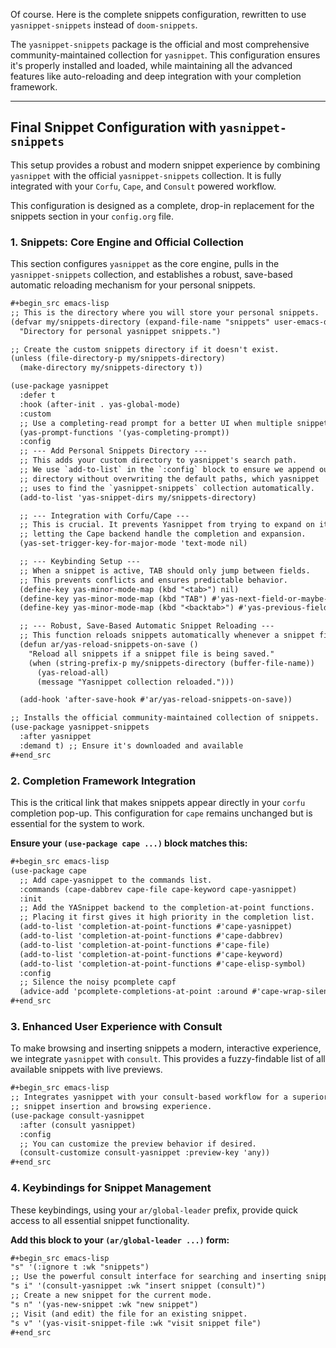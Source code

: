 Of course. Here is the complete snippets configuration, rewritten to use `yasnippet-snippets` instead of `doom-snippets`.

The `yasnippet-snippets` package is the official and most comprehensive community-maintained collection for `yasnippet`. This configuration ensures it's properly installed and loaded, while maintaining all the advanced features like auto-reloading and deep integration with your completion framework.

***

## Final Snippet Configuration with `yasnippet-snippets`

This setup provides a robust and modern snippet experience by combining `yasnippet` with the official `yasnippet-snippets` collection. It is fully integrated with your `Corfu`, `Cape`, and `Consult` powered workflow.

This configuration is designed as a complete, drop-in replacement for the snippets section in your `config.org` file.

### 1. Snippets: Core Engine and Official Collection

This section configures `yasnippet` as the core engine, pulls in the `yasnippet-snippets` collection, and establishes a robust, save-based automatic reloading mechanism for your personal snippets.

```org
#+begin_src emacs-lisp
;; This is the directory where you will store your personal snippets.
(defvar my/snippets-directory (expand-file-name "snippets" user-emacs-directory)
  "Directory for personal yasnippet snippets.")

;; Create the custom snippets directory if it doesn't exist.
(unless (file-directory-p my/snippets-directory)
  (make-directory my/snippets-directory t))

(use-package yasnippet
  :defer t
  :hook (after-init . yas-global-mode)
  :custom
  ;; Use a completing-read prompt for a better UI when multiple snippets match.
  (yas-prompt-functions '(yas-completing-prompt))
  :config
  ;; --- Add Personal Snippets Directory ---
  ;; This adds your custom directory to yasnippet's search path.
  ;; We use `add-to-list` in the `:config` block to ensure we append our
  ;; directory without overwriting the default paths, which yasnippet
  ;; uses to find the `yasnippet-snippets` collection automatically.
  (add-to-list 'yas-snippet-dirs my/snippets-directory)

  ;; --- Integration with Corfu/Cape ---
  ;; This is crucial. It prevents Yasnippet from trying to expand on its own,
  ;; letting the Cape backend handle the completion and expansion.
  (yas-set-trigger-key-for-major-mode 'text-mode nil)

  ;; --- Keybinding Setup ---
  ;; When a snippet is active, TAB should only jump between fields.
  ;; This prevents conflicts and ensures predictable behavior.
  (define-key yas-minor-mode-map (kbd "<tab>") nil)
  (define-key yas-minor-mode-map (kbd "TAB") #'yas-next-field-or-maybe-expand)
  (define-key yas-minor-mode-map (kbd "<backtab>") #'yas-previous-field)

  ;; --- Robust, Save-Based Automatic Snippet Reloading ---
  ;; This function reloads snippets automatically whenever a snippet file is saved.
  (defun ar/yas-reload-snippets-on-save ()
    "Reload all snippets if a snippet file is being saved."
    (when (string-prefix-p my/snippets-directory (buffer-file-name))
      (yas-reload-all)
      (message "Yasnippet collection reloaded.")))

  (add-hook 'after-save-hook #'ar/yas-reload-snippets-on-save))

;; Installs the official community-maintained collection of snippets.
(use-package yasnippet-snippets
  :after yasnippet
  :demand t) ;; Ensure it's downloaded and available
#+end_src
```

### 2. Completion Framework Integration

This is the critical link that makes snippets appear directly in your `corfu` completion pop-up. This configuration for `cape` remains unchanged but is essential for the system to work.

**Ensure your `(use-package cape ...)` block matches this:**

```org
#+begin_src emacs-lisp
(use-package cape
  ;; Add cape-yasnippet to the commands list.
  :commands (cape-dabbrev cape-file cape-keyword cape-yasnippet)
  :init
  ;; Add the YASnippet backend to the completion-at-point functions.
  ;; Placing it first gives it high priority in the completion list.
  (add-to-list 'completion-at-point-functions #'cape-yasnippet)
  (add-to-list 'completion-at-point-functions #'cape-dabbrev)
  (add-to-list 'completion-at-point-functions #'cape-file)
  (add-to-list 'completion-at-point-functions #'cape-keyword)
  (add-to-list 'completion-at-point-functions #'cape-elisp-symbol)
  :config
  ;; Silence the noisy pcomplete capf
  (advice-add 'pcomplete-completions-at-point :around #'cape-wrap-silent))
#+end_src
```

### 3. Enhanced User Experience with Consult

To make browsing and inserting snippets a modern, interactive experience, we integrate `yasnippet` with `consult`. This provides a fuzzy-findable list of all available snippets with live previews.

```org
#+begin_src emacs-lisp
;; Integrates yasnippet with your consult-based workflow for a superior
;; snippet insertion and browsing experience.
(use-package consult-yasnippet
  :after (consult yasnippet)
  :config
  ;; You can customize the preview behavior if desired.
  (consult-customize consult-yasnippet :preview-key 'any))
#+end_src
```

### 4. Keybindings for Snippet Management

These keybindings, using your `ar/global-leader` prefix, provide quick access to all essential snippet functionality.

**Add this block to your `(ar/global-leader ...)` form:**

```org
#+begin_src emacs-lisp
"s" '(:ignore t :wk "snippets")
;; Use the powerful consult interface for searching and inserting snippets.
"s i" '(consult-yasnippet :wk "insert snippet (consult)")
;; Create a new snippet for the current mode.
"s n" '(yas-new-snippet :wk "new snippet")
;; Visit (and edit) the file for an existing snippet.
"s v" '(yas-visit-snippet-file :wk "visit snippet file")
#+end_src
```
